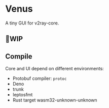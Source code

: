 # Venus

A tiny GUI for v2ray-core.

## 🚧WIP

## Compile

Core and UI depend on different environments:

- Protobuf compiler: `protoc`
- Deno
- trunk
- leptosfmt
- Rust target wasm32-unknown-unknown
